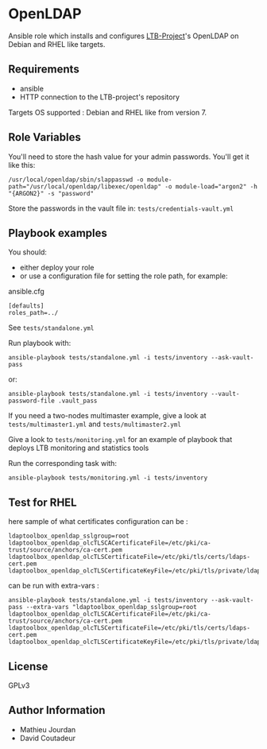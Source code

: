 OpenLDAP
========

Ansible role which installs and configures [LTB-Project](https://ltb-project.org/)'s OpenLDAP on Debian and RHEL like targets.

Requirements
------------

- ansible
- HTTP connection to the LTB-project's repository

Targets OS supported : Debian and RHEL like from version 7.

Role Variables
--------------

You'll need to store the hash value for your admin passwords. You'll get it like this:

```
/usr/local/openldap/sbin/slappasswd -o module-path="/usr/local/openldap/libexec/openldap" -o module-load="argon2" -h "{ARGON2}" -s "password"
```

Store the passwords in the vault file in: `tests/credentials-vault.yml`


Playbook examples
-----------------

You should:
 * either deploy your role
 * or use a configuration file for setting the role path, for example:

ansible.cfg
```
[defaults]
roles_path=../
```

See `tests/standalone.yml`

Run playbook with:

```
ansible-playbook tests/standalone.yml -i tests/inventory --ask-vault-pass
```

or:

```
ansible-playbook tests/standalone.yml -i tests/inventory --vault-password-file .vault_pass
```

If you need a two-nodes multimaster example, give a look at `tests/multimaster1.yml` and `tests/multimaster2.yml`


Give a look to `tests/monitoring.yml` for an example of playbook that deploys LTB monitoring and statistics tools

Run the corresponding task with: 

```
ansible-playbook tests/monitoring.yml -i tests/inventory
```

Test for RHEL
-------------

here sample of what certificates configuration can be :

```
ldaptoolbox_openldap_sslgroup=root
ldaptoolbox_openldap_olcTLSCACertificateFile=/etc/pki/ca-trust/source/anchors/ca-cert.pem
ldaptoolbox_openldap_olcTLSCertificateFile=/etc/pki/tls/certs/ldaps-cert.pem
ldaptoolbox_openldap_olcTLSCertificateKeyFile=/etc/pki/tls/private/ldaps.key"
```

can be run with extra-vars :

```
ansible-playbook tests/standalone.yml -i tests/inventory --ask-vault-pass --extra-vars "ldaptoolbox_openldap_sslgroup=root ldaptoolbox_openldap_olcTLSCACertificateFile=/etc/pki/ca-trust/source/anchors/ca-cert.pem ldaptoolbox_openldap_olcTLSCertificateFile=/etc/pki/tls/certs/ldaps-cert.pem ldaptoolbox_openldap_olcTLSCertificateKeyFile=/etc/pki/tls/private/ldaps.key"
```

License
-------

GPLv3

Author Information
------------------

- Mathieu Jourdan
- David Coutadeur
